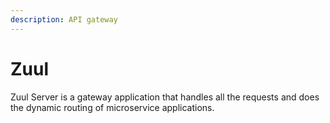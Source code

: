 ```yaml
---
description: API gateway
---
```


# Zuul

Zuul Server is a gateway application that handles all the requests and does the dynamic routing of microservice applications.



